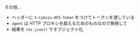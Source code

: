 その他...

* ヘッダーに `X-Cybozu-API-Token` をつけてトークンを渡している
* `agent` は HTTP プロキシを超えるためのものなので無視して
* 結果を `res.json()` でオブジェクト化
